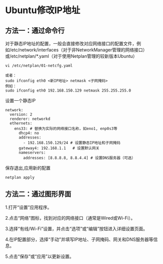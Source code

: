 # Ubuntu修改IP地址



## 方法一：通过命令行

对于静态IP地址的配置，一般会直接修改对应网络接口的配置文件，例如/etc/network/interfaces（对于非NetworkManager管理的网络接口）或/etc/netplan/*.yaml（对于使用Netplan管理的较新版本Ubuntu）

```
vi /etc/netplan/01-netcfg.yaml  

或者：
sudo ifconfig eth0 <新IP地址> netmask <子网掩码>
例如：
sudo ifconfig eth0 192.168.150.129 netmask 255.255.255.0
```

设置一个静态IP

```
network:
  version: 2
  renderer: networkd
  ethernets:
    ens33: # 替换为实际的网络接口名称，如eno1, enp0s3等
      dhcp4: no
      addresses:
        - 192.168.150.129/24 # 设置静态IP地址和子网掩码
      gateway4: 192.168.1.1   # 设置默认网关
      nameservers:
        addresses: [8.8.8.8, 8.8.4.4] # 设置DNS服务器（可选）
```

保存退出,应用新的配置

```
netplan apply
```



## 方法二：通过图形界面



1.打开“设置”应用程序。

2.点击“网络”图标，找到对应的网络接口（通常是Wired或Wi-Fi）。

3.选择“有线/Wi-Fi”设置，并点击“选项”或“编辑”按钮进入详细设置页面。

4.在IP配置部分，选择“手动”并填写IP地址、子网掩码、网关和DNS服务器等信息。

5.点击“保存”或“应用”以更新设置。
